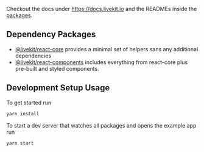 Checkout the docs under https://docs.livekit.io and the READMEs inside the [packages](#packages).

## Dependency Packages

- [@livekit/react-core](./packages/core/) provides a minimal set of helpers sans any additional dependencies
- [@livekit/react-components](./packages/components/) includes everything from react-core plus pre-built and styled components.

## Development Setup Usage
To get started run

```sh
yarn install
```

To start a dev server that watches all packages and opens the example app run

```sh
yarn start
```
